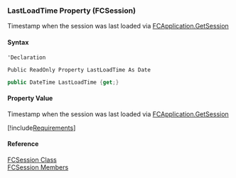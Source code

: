 ﻿### LastLoadTime Property (FCSession)

Timestamp when the session was last loaded via [FCApplication.GetSession](fcSDK~FChoice.Foundation.Clarify.ClarifyApplication~GetSession.md)

#### Syntax

```vbnet
'Declaration

Public ReadOnly Property LastLoadTime As Date
```

```csharp
public DateTime LastLoadTime {get;}
```

#### Property Value

Timestamp when the session was last loaded via [FCApplication.GetSession](fcSDK~FChoice.Foundation.Clarify.ClarifyApplication~GetSession.md)

[!include[Requirements](../partials/requirements.md)]

#### Reference

[FCSession Class](fcSDK~FChoice.Foundation.FCSession.md)  
[FCSession Members](fcSDK~FChoice.Foundation.FCSession_members.md)